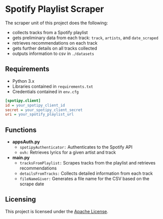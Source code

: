 # Spotify Playlist Scraper

The scraper unit of this project does the following:

+ collects tracks from a Spotify playlist
+ gets preliminary data from each track: `track`, `artists`, and `date_scraped`
+ retrieves recommendations on each track
+ gets further details on all tracks collected
+ outputs information to csv in `./datasets`

## Requirements
+ Python 3.x
+ Libraries contained in `requirements.txt`
+ Credentials contained in `env.cfg`
```ini
[spotipy.client]
id = your_spotipy_client_id
secret = your_spotipy_client_secret
uri = your_spotify_playlist_url
```

## Functions
+ **appsAuth.py**
    + `spotipyAuthenticator:` Authenticates to the Spotify API
    + `ovh:` Retrieves lyrics for a given artist and track
+ **main.py**
    + `tracksFromPlaylist:` Scrapes tracks from the playlist and retrieves recommendations
    + `detailsFromTracks:` Collects detailed information from each track
    + `fileNameGiver:` Generates a file name for the CSV based on the scrape date

## Licensing
This project is licensed under the [Apache License](https://www.apache.org/licenses/LICENSE-2.0).
